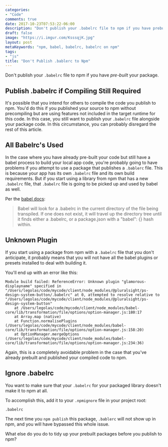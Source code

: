 ```yaml
---
categories:
- "Code"
comments: true
date: 2017-10-23T07:53:22-06:00
description: "Don't publish your .babelrc file to npm if you have prebuilt your package."
draft: false
image: "https://i.imgur.com/KsssqjK.jpg"
layout: post
metaKeywords: "npm, babel, babelrc, babelrc on npm"
tags:
- "js"
title: "Don't Publish .bablerc to Npm"
---
```


Don't publish your `.babelrc` file to npm if you have *pre-built* your package.

<!--more-->

## Publish .babelrc if Compiling Still Required

It's possible that you intend for others to compile the code you publish to npm.  You'd do this if you published your source to npm without precompiling but are using features not included in the target runtime for this code.  In this case, you still want to publish your `.babelrc` file alongside your package code.  In this circumstance, you can probably disregard the rest of this article.

## All Babelrc's Used

In the case where you have already pre-built your code but still have a babel process to build your local app code, you're probably going to have problems if you attempt to use a package that publishes a `.bablerc` file.  This is because your app has its own `.babelrc` file and its own build requirements.  But if you start using a library from npm that has a new `.babelrc` file, that `.babelrc` file is going to be picked up and used by babel as well.

Per the [babel docs](https://babeljs.io/docs/usage/babelrc/#lookup-behavior):

> Babel will look for a .babelrc in the current directory of the file being transpiled. If one does not exist, it will travel up the directory tree until it finds either a .babelrc, or a package.json with a "babel": {} hash within.

## Unknown Plugin

If you start using a package from npm with a `.babelrc` file that you don't anticipate, it probably means that you will not have all the babel plugins or presets installed to deal with building it.

You'll end up with an error like this:

```text
Module build failed: ReferenceError: Unknown plugin "glamorous-displayname" specified in "/Users/legolas/code/mycode/client/node_modules/@pluralsight/ps-design-system-button/.babelrc" at 0, attempted to resolve relative to "/Users/legolas/code/mycode/client/node_modules/@pluralsight/ps-design-system-button"
    at /Users/legolas/code/mycode/client/node_modules/babel-core/lib/transformation/file/options/option-manager.js:180:17
    at Array.map (native)
    at Function.normalisePlugins (/Users/legolas/code/mycode/client/node_modules/babel-core/lib/transformation/file/options/option-manager.js:158:20)
    at OptionManager.mergeOptions (/Users/legolas/code/mycode/client/node_modules/babel-core/lib/transformation/file/options/option-manager.js:234:36)
```

Again, this is a completely avoidable problem in the case that you've already prebuilt and published your compiled code to npm.

## Ignore .babelrc

You want to make sure that your `.babelrc` for your packaged library doesn't make it to npm at all.

To accomplish this, add it to your `.npmignore` file in your project root:

```text
.babelrc
```

The next time you `npm publish` this package, `.bablerc` will not show up in npm, and you will have bypassed this whole issue.

What else do you do to tidy up your prebuilt packages before you publish to npm?
